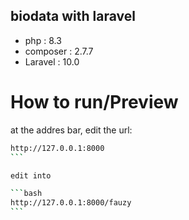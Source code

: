 ## biodata with laravel

-   php : 8.3
-   composer : 2.7.7
-   Laravel : 10.0

# How to run/Preview

at the addres bar, edit the url:

````bash
http://127.0.0.1:8000
```

edit into

```bash
http://127.0.0.1:8000/fauzy
```

````
